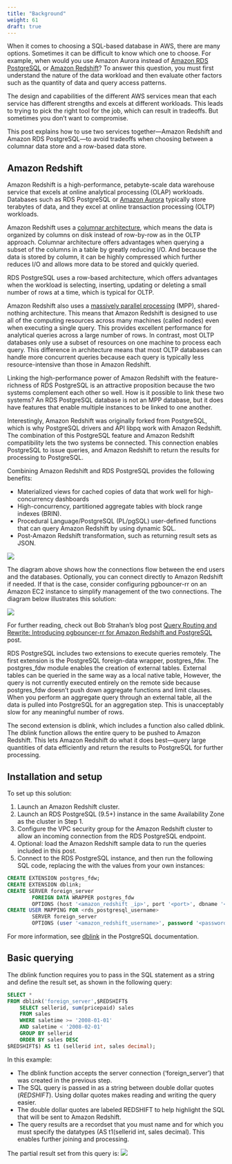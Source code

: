 ```yaml
---
title: "Background"
weight: 61
draft: true
---
```




When it comes to choosing a SQL-based database in AWS, there are many options. Sometimes it can be difficult to know which one to choose. For example, when would you use Amazon Aurora instead of [Amazon RDS PostgreSQL](https://aws.amazon.com/rds/postgresql/) or [Amazon Redshift](https://aws.amazon.com/redshift)? To answer this question, you must first understand the nature of the data workload and then evaluate other factors such as the quantity of data and query access patterns.

The design and capabilities of the different AWS services mean that each service has different strengths and excels at different workloads. This leads to trying to pick the right tool for the job, which can result in tradeoffs. But sometimes you don’t want to compromise.

This post explains how to use two services together—Amazon Redshift and Amazon RDS PostgreSQL—to avoid tradeoffs when choosing between a columnar data store and a row-based data store.

## Amazon Redshift
Amazon Redshift is a high-performance, petabyte-scale data warehouse service that excels at online analytical processing (OLAP) workloads. Databases such as RDS PostgreSQL or [Amazon Aurora](https://aws.amazon.com/rds/aurora/) typically store terabytes of data, and they excel at online transaction processing (OLTP) workloads.

Amazon Redshift uses a [columnar architecture](http://docs.aws.amazon.com/redshift/latest/dg/c_columnar_storage_disk_mem_mgmnt.html), which means the data is organized by columns on disk instead of row-by-row as in the OLTP approach. Columnar architecture offers advantages when querying a subset of the columns in a table by greatly reducing I/O. And because the data is stored by column, it can be highly compressed which further reduces I/O and allows more data to be stored and quickly queried.

RDS PostgreSQL uses a row-based architecture, which offers advantages when the workload is selecting, inserting, updating or deleting a small number of rows at a time, which is typical for OLTP.

Amazon Redshift also uses a [massively parallel processing](http://docs.aws.amazon.com/redshift/latest/dg/c_challenges_achieving_high_performance_queries.html) (MPP), shared-nothing architecture. This means that Amazon Redshift is designed to use all of the computing resources across many machines (called nodes) even when executing a single query. This provides excellent performance for analytical queries across a large number of rows. In contrast, most OLTP databases only use a subset of resources on one machine to process each query. This difference in architecture means that most OLTP databases can handle more concurrent queries because each query is typically less resource-intensive than those in Amazon Redshift.

Linking the high-performance power of Amazon Redshift with the feature-richness of RDS PostgreSQL is an attractive proposition because the two systems complement each other so well. How is it possible to link these two systems? An RDS PostgreSQL database is not an MPP database, but it does have features that enable multiple instances to be linked to one another.

Interestingly, Amazon Redshift was originally forked from PostgreSQL, which is why PostgreSQL drivers and API libpq work with Amazon Redshift. The combination of this PostgreSQL feature and Amazon Redshift compatibility lets the two systems be connected. This connection enables PostgreSQL to issue queries, and Amazon Redshift to return the results for processing to PostgreSQL.

Combining Amazon Redshift and RDS PostgreSQL provides the following benefits:

* Materialized views for cached copies of data that work well for high-concurrency dashboards
* High-concurrency, partitioned aggregate tables with block range indexes (BRIN).
* Procedural Language/PostgreSQL (PL/pgSQL) user-defined functions that can query Amazon Redshift by using dynamic SQL.
* Post-Amazon Redshift transformation, such as returning result sets as JSON.

![](/images/Redshift_pg_Image_1.PNG)

The diagram above shows how the connections flow between the end users and the databases. Optionally, you can connect directly to Amazon Redshift if needed. If that is the case, consider configuring pgbouncer-rr on an Amazon EC2 instance to simplify management of the two connections. The diagram below illustrates this solution:

![](/images/Redshift_pg_Image_2.PNG)

For further reading, check out Bob Strahan’s blog post [Query Routing and Rewrite: Introducing pgbouncer-rr for Amazon Redshift and PostgreSQL](https://blogs.aws.amazon.com/bigdata/post/Tx3G7177U6YHY5I/Query-Routing-and-Rewrite-Introducing-pgbouncer-rr-for-Amazon-Redshift-and-Postg) post.

RDS PostgreSQL includes two extensions to execute queries remotely. The first extension is the PostgreSQL foreign-data wrapper, postgres_fdw. The postgres_fdw module enables the creation of external tables. External tables can be queried in the same way as a local native table, However, the query is not currently executed entirely on the remote side because postgres_fdw doesn’t push down aggregate functions and limit clauses. When you perform an aggregate query through an external table, all the data is pulled into PostgreSQL for an aggregation step. This is unacceptably slow for any meaningful number of rows.

The second extension is dblink, which includes a function also called dblink. The dblink function allows the entire query to be pushed to Amazon Redshift. This lets Amazon Redshift do what it does best—query large quantities of data efficiently and return the results to PostgreSQL for further processing.


## Installation and setup
To set up this solution:
1. Launch an Amazon Redshift cluster.
2. Launch an RDS PostgreSQL (9.5+) instance in the same Availability Zone as the cluster in Step 1.
3. Configure the VPC security group for the Amazon Redshift cluster to allow an incoming connection from the RDS PostgreSQL endpoint.
4. Optional: load the Amazon Redshift sample data to run the queries included in this post.
5. Connect to the RDS PostgreSQL instance, and then run the following SQL code, replacing the <placeholders> with the values from your own instances:

```sql
CREATE EXTENSION postgres_fdw;
CREATE EXTENSION dblink;
CREATE SERVER foreign_server
        FOREIGN DATA WRAPPER postgres_fdw
        OPTIONS (host '<amazon_redshift _ip>', port '<port>', dbname '<database_name>', sslmode 'require');
CREATE USER MAPPING FOR <rds_postgresql_username>
        SERVER foreign_server
        OPTIONS (user '<amazon_redshift_username>', password '<password>');
```

For more information, see [dblink](http://www.postgresql.org/docs/9.5/static/contrib-dblink-function.html) in the PostgreSQL documentation.

## Basic querying
The dblink function requires you to pass in the SQL statement as a string and define the result set, as shown in the following query:
```sql
SELECT *
FROM dblink('foreign_server',$REDSHIFT$
    SELECT sellerid, sum(pricepaid) sales
    FROM sales 
    WHERE saletime >= '2008-01-01' 
    AND saletime < '2008-02-01' 
    GROUP BY sellerid 
    ORDER BY sales DESC
$REDSHIFT$) AS t1 (sellerid int, sales decimal);

```
In this example:

* The dblink function accepts the server connection (‘foreign_server’) that was created in the previous step.
* The SQL query is passed in as a string between double dollar quotes ($REDSHIFT$). Using dollar quotes makes reading and writing the query easier.
* The double dollar quotes are labeled REDSHIFT to help highlight the SQL that will be sent to Amazon Redshift.
* The query results are a recordset that you must name and for which you must specify the datatypes (AS t1(sellerid int, sales decimal). This enables further joining and processing.

The partial result set from this query is:
![](/images/Redshift_pg_Image_3.PNG)
